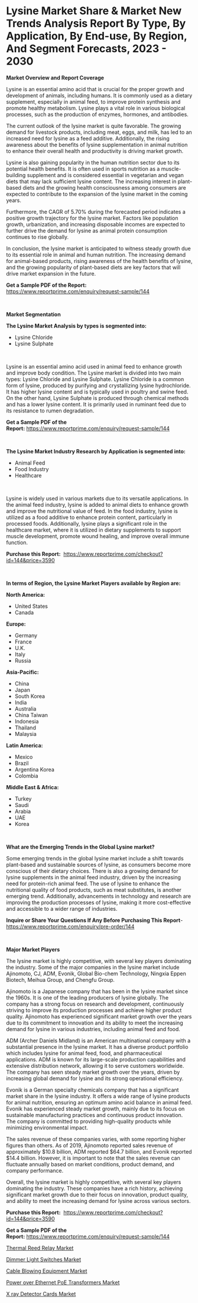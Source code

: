 <p><h1>Lysine Market Share & Market New Trends Analysis Report By Type, By Application, By End-use, By Region, And Segment Forecasts, 2023 - 2030</h1></p><p><strong>Market Overview and Report Coverage</strong></p>
<p><p>Lysine is an essential amino acid that is crucial for the proper growth and development of animals, including humans. It is commonly used as a dietary supplement, especially in animal feed, to improve protein synthesis and promote healthy metabolism. Lysine plays a vital role in various biological processes, such as the production of enzymes, hormones, and antibodies.</p><p>The current outlook of the lysine market is quite favorable. The growing demand for livestock products, including meat, eggs, and milk, has led to an increased need for lysine as a feed additive. Additionally, the rising awareness about the benefits of lysine supplementation in animal nutrition to enhance their overall health and productivity is driving market growth.</p><p>Lysine is also gaining popularity in the human nutrition sector due to its potential health benefits. It is often used in sports nutrition as a muscle-building supplement and is considered essential in vegetarian and vegan diets that may lack sufficient lysine content. The increasing interest in plant-based diets and the growing health consciousness among consumers are expected to contribute to the expansion of the lysine market in the coming years.</p><p>Furthermore, the CAGR of 5.70% during the forecasted period indicates a positive growth trajectory for the lysine market. Factors like population growth, urbanization, and increasing disposable incomes are expected to further drive the demand for lysine as animal protein consumption continues to rise globally.</p><p>In conclusion, the lysine market is anticipated to witness steady growth due to its essential role in animal and human nutrition. The increasing demand for animal-based products, rising awareness of the health benefits of lysine, and the growing popularity of plant-based diets are key factors that will drive market expansion in the future.</p></p>
<p><strong>Get a Sample PDF of the Report:</strong> <a href="https://www.reportprime.com/enquiry/request-sample/144">https://www.reportprime.com/enquiry/request-sample/144</a></p>
<p>&nbsp;</p>
<p><strong>Market Segmentation</strong></p>
<p><strong>The Lysine Market Analysis by types is segmented into:</strong></p>
<p><ul><li>Lysine Chloride</li><li>Lysine Sulphate</li></ul></p>
<p>&nbsp;</p>
<p><p>Lysine is an essential amino acid used in animal feed to enhance growth and improve body condition. The Lysine market is divided into two main types: Lysine Chloride and Lysine Sulphate. Lysine Chloride is a common form of lysine, produced by purifying and crystallizing lysine hydrochloride. It has higher lysine content and is typically used in poultry and swine feed. On the other hand, Lysine Sulphate is produced through chemical methods and has a lower lysine content. It is primarily used in ruminant feed due to its resistance to rumen degradation.</p></p>
<p><strong>Get a Sample PDF of the Report:</strong>&nbsp;<a href="https://www.reportprime.com/enquiry/request-sample/144">https://www.reportprime.com/enquiry/request-sample/144</a></p>
<p>&nbsp;</p>
<p><strong>The Lysine Market Industry Research by Application is segmented into:</strong></p>
<p><ul><li>Animal Feed</li><li>Food Industry</li><li>Healthcare</li></ul></p>
<p>&nbsp;</p>
<p><p>Lysine is widely used in various markets due to its versatile applications. In the animal feed industry, lysine is added to animal diets to enhance growth and improve the nutritional value of feed. In the food industry, lysine is utilized as a food additive to enhance protein content, particularly in processed foods. Additionally, lysine plays a significant role in the healthcare market, where it is utilized in dietary supplements to support muscle development, promote wound healing, and improve overall immune function.</p></p>
<p><strong>Purchase this Report:</strong>&nbsp; <a href="https://www.reportprime.com/checkout?id=144&price=3590">https://www.reportprime.com/checkout?id=144&price=3590</a></p>
<p>&nbsp;</p>
<p><strong>In terms of Region, the Lysine Market Players available by Region are:</strong></p>
<p>
    <p> <strong> North America: </strong>
        <ul>
            <li>United States</li>
            <li>Canada</li>
        </ul>
        </p> 
    <p> <strong> Europe: </strong>
        <ul>
            <li>Germany</li>
            <li>France</li>
            <li>U.K.</li>
            <li>Italy</li>
            <li>Russia</li>
        </ul>
        </p> 
    <p> <strong> Asia-Pacific: </strong>
        <ul>
            <li>China</li>
            <li>Japan</li>
            <li>South Korea</li>
            <li>India</li>
            <li>Australia</li>
            <li>China Taiwan</li>
            <li>Indonesia</li>
            <li>Thailand</li>
            <li>Malaysia</li>
        </ul>
        </p> 
    <p> <strong> Latin America: </strong>
        <ul>
            <li>Mexico</li>
            <li>Brazil</li>
            <li>Argentina Korea</li>
            <li>Colombia</li>
        </ul>
        </p> 
    <p> <strong> Middle East & Africa: </strong>
        <ul>
            <li>Turkey</li>
            <li>Saudi</li>
            <li>Arabia</li>
            <li>UAE</li>
            <li>Korea</li>
        </ul>
    </p>
    </p>
<p>&nbsp;</p>
<p><strong>What are the Emerging Trends in the Global Lysine market?</strong></p>
<p><p>Some emerging trends in the global lysine market include a shift towards plant-based and sustainable sources of lysine, as consumers become more conscious of their dietary choices. There is also a growing demand for lysine supplements in the animal feed industry, driven by the increasing need for protein-rich animal feed. The use of lysine to enhance the nutritional quality of food products, such as meat substitutes, is another emerging trend. Additionally, advancements in technology and research are improving the production processes of lysine, making it more cost-effective and accessible to a wider range of industries.</p></p>
<p><strong>Inquire or Share Your Questions If Any Before Purchasing This Report</strong>- <a href="https://www.reportprime.com/enquiry/pre-order/144">https://www.reportprime.com/enquiry/pre-order/144</a></p>
<p>&nbsp;</p>
<p><strong>Major Market Players</strong></p>
<p><p>The lysine market is highly competitive, with several key players dominating the industry. Some of the major companies in the lysine market include Ajinomoto, CJ, ADM, Evonik, Global Bio-chem Technology, Ningxia Eppen Biotech, Meihua Group, and Chengfu Group.</p><p>Ajinomoto is a Japanese company that has been in the lysine market since the 1960s. It is one of the leading producers of lysine globally. The company has a strong focus on research and development, continuously striving to improve its production processes and achieve higher product quality. Ajinomoto has experienced significant market growth over the years due to its commitment to innovation and its ability to meet the increasing demand for lysine in various industries, including animal feed and food.</p><p>ADM (Archer Daniels Midland) is an American multinational company with a substantial presence in the lysine market. It has a diverse product portfolio which includes lysine for animal feed, food, and pharmaceutical applications. ADM is known for its large-scale production capabilities and extensive distribution network, allowing it to serve customers worldwide. The company has seen steady market growth over the years, driven by increasing global demand for lysine and its strong operational efficiency.</p><p>Evonik is a German specialty chemicals company that has a significant market share in the lysine industry. It offers a wide range of lysine products for animal nutrition, ensuring an optimum amino acid balance in animal feed. Evonik has experienced steady market growth, mainly due to its focus on sustainable manufacturing practices and continuous product innovation. The company is committed to providing high-quality products while minimizing environmental impact.</p><p>The sales revenue of these companies varies, with some reporting higher figures than others. As of 2019, Ajinomoto reported sales revenue of approximately $10.8 billion, ADM reported $64.7 billion, and Evonik reported $14.4 billion. However, it is important to note that the sales revenue can fluctuate annually based on market conditions, product demand, and company performance.</p><p>Overall, the lysine market is highly competitive, with several key players dominating the industry. These companies have a rich history, achieving significant market growth due to their focus on innovation, product quality, and ability to meet the increasing demand for lysine across various sectors.</p></p>
<p><strong>Purchase this Report:</strong>&nbsp;&nbsp;<a href="https://www.reportprime.com/checkout?id=144&price=3590">https://www.reportprime.com/checkout?id=144&price=3590</a></p>
<p></p>
<p><strong>Get a Sample PDF of the Report:</strong>&nbsp;<a href="https://www.reportprime.com/enquiry/request-sample/144">https://www.reportprime.com/enquiry/request-sample/144</a></p>
<p><p><a href="https://www.linkedin.com/pulse/thermal-reed-relay-market-challenges-opportunities-growth-r5kue/">Thermal Reed Relay Market</a></p><p><a href="https://medium.com/@caligoldner/dimmer-light-switches-market-report-reveals-the-latest-trends-and-growth-opportunities-of-this-df33be13675c">Dimmer Light Switches Market</a></p><p><a href="https://medium.com/@austynlemke1988/cable-blowing-equipment-market-trends-and-market-analysis-forecasted-for-period-2023-2030-3cf2fa0d4a3c">Cable Blowing Equipment Market</a></p><p><a href="https://www.linkedin.com/pulse/power-over-ethernet-poe-transformers-market-size-share-global-lnqje/">Power over Ethernet PoE Transformers Market</a></p><p><a href="https://www.linkedin.com/pulse/x-ray-detector-cards-market-share-amp-new-trends-analysis-report-6rkde/">X ray Detector Cards Market</a></p></p>